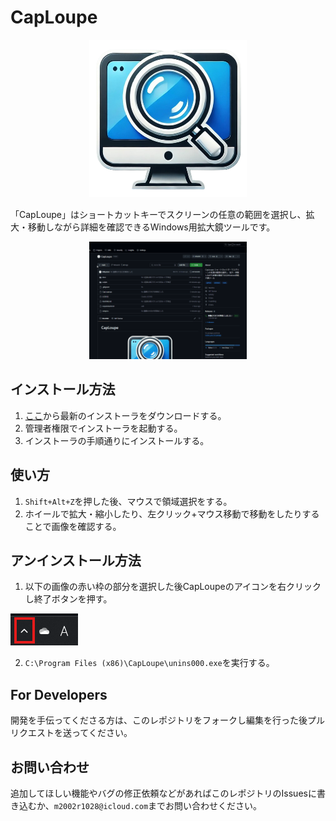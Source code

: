 # CapLoupe

<p align="center">
  <img src="/docs/cap_loupe.png" alt="CapLoupe Logo" width="50%">
</p>

「CapLoupe」はショートカットキーでスクリーンの任意の範囲を選択し、拡大・移動しながら詳細を確認できるWindows用拡大鏡ツールです。

<p align="center">
  <img src="/docs/cap_loupe.gif" alt="CapLoupe Animation" width="50%">
</p>

## インストール方法

1. [ここ](https://github.com/MRyutaro/CapLoupe/releases)から最新のインストーラをダウンロードする。
2. 管理者権限でインストーラを起動する。
2. インストーラの手順通りにインストールする。

## 使い方

1. `Shift+Alt+Z`を押した後、マウスで領域選択をする。
2. ホイールで拡大・縮小したり、左クリック+マウス移動で移動をしたりすることで画像を確認する。

## アンインストール方法

1. 以下の画像の赤い枠の部分を選択した後CapLoupeのアイコンを右クリックし終了ボタンを押す。

![uninstall.png](docs/uninstall.png)

2. `C:\Program Files (x86)\CapLoupe\unins000.exe`を実行する。

## For Developers

開発を手伝ってくださる方は、このレポジトリをフォークし編集を行った後プルリクエストを送ってください。

## お問い合わせ

追加してほしい機能やバグの修正依頼などがあればこのレポジトリのIssuesに書き込むか、`m2002r1028@icloud.com`までお問い合わせください。
